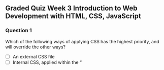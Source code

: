 ## Graded Quiz Week 3 Introduction to Web Development with HTML, CSS, JavaScript

### Question 1

Which of the following ways of applying CSS has the highest priority, and will override the other ways? 

- [ ] An external CSS file
- [ ] Internal CSS, applied within the “<style>” attribute in HTML markup
- [ ] Inline CSS, placed directly in each HTML element
- [x] Whichever way is specified in the HTML markup

Inline styles specified in the HTML markup have the highest priority and will override external and internal styles.

### Question 2

Select all of the following which are true in describing a fluid and/or fixed layout. 

- [ ] A fixed layout specifies element sizes using percentages
- [x] Elements in a fluid layout have flexible widths and heights
- [ ] Fixed layouts are independent of screen sizes, and their values do not change
- [x] Fluid layouts should always be used when designing a website

In a fluid layout, elements have flexible widths and heights, making them responsive to different screen sizes.

### Question 3

Which of the following tags define a caption for a `<fieldset>` element? 

- [x] `<legend>`
- [ ] `<label>`
- [ ] `<title>`
- [ ] `<caption>`

The `<legend>` tag is used to define a caption for a `<fieldset>` element.

### Question 4

What is a modifier? 

- [ ] A type of button which allows you to modify content in a form
- [x] A special class modifies the appearance of elements by applying a CSS attribute based on the condition described
- [ ] The term used to refer to a JavaScript class which updates content on a webpage
- [ ] A method used to modify CSS styling applied to an HTML element

In CSS, a modifier is a class that modifies the appearance of elements based on conditions.

### Question 5

Which semantic tag is used to display any content which is indirectly related to the main content of the document? 

- [ ] `<article>`
- [ ] `<details>`
- [ ] `<section>`
- [x] `<aside>`

The `<aside>` tag is used for content that is tangentially related to the content around it.

### Question 6

Which type of input control would be most apt for selecting height in a form? 

- [ ] number
- [ ] range
- [ ] tel
- [x] list

The `range` input control would be most apt for selecting height in a form.

### Question 7

Which of the following is a disadvantage of a Component Framework? 

- [ ] Components are limited only to what the framework provides
- [ ] HTML markup is more verbose since styles are mixed with content
- [ ] Download size of HTML markup is increased
- [x] It is more difficult to maintain a uniform style throughout the website

Component frameworks may make it challenging to maintain a consistent style throughout the website.

### Question 8

Which tag is used to represent an independent item of content in a document, which can be meaningful on its own? 

- [ ] `<article>`
- [ ] `<div>`
- [ ] `<details>`
- [x] `<section>`

The `<section>` tag is used to represent an independent section of content in a document.

### Question 9

Which element defines a caption for the `<figure>` element? 1 point

- [x] `<figcaption>`
- [ ] `<title>`
- [ ] `<label>`
- [ ] `<legend>`

The `<figcaption>` element is used to define a caption for the `<figure>` element.

### Question 10

Which type of input control can be used to accept only numbers in a form? 

- [ ] integer
- [ ] digit
- [ ] tel
- [x] number

The `number` input control can be used to accept only numbers in a form.



